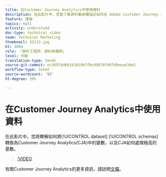 ```yaml
---
title: 在Customer Journey Analytics中使用資料
description: 在此影片中，您能了解資料集結構描述如何在 Adobe Customer Journey Analytics (CJA) 中轉換為變數，以及 CJA 如何處理極高的基數。
feature: 連線
topics: null
activity: understand
doc-type: technical video
team: Technical Marketing
thumbnail: 32112.jpg
kt: 3964
role: 「資料工程師、資料架構師」
level: 中級
translation-type: tm+mt
source-git-commit: ec3697dd60161b59b7f0cd9878f40fd9eeae30e5
workflow-type: tm+mt
source-wordcount: '93'
ht-degree: 39%

---
```



# 在Customer Journey Analytics中使用資料

在此影片中，您將瞭解如何將[!UICONTROL dataset] [!UICONTROL schemas]轉換為Customer Journey Analytics(CJA)中的變數，以及CJA如何處理極高的基數。

>[!VIDEO](https://video.tv.adobe.com/v/32112/?quality=12)

有關Customer Journey Analytics的更多資訊，請訪問[文檔](https://docs.adobe.com/content/help/zh-Hant/analytics-platform/using/cja-landing.html)。
